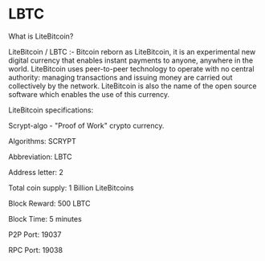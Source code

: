 # LBTC
What is LiteBitcoin?

LiteBitcoin / LBTC :- 
Bitcoin reborn as LiteBitcoin, it is an experimental new digital currency that enables instant payments to anyone, anywhere in the world. 
LiteBitcoin uses peer-to-peer technology to operate with no central authority: managing transactions and issuing money are carried out collectively by the network.
LiteBitcoin is also the name of the open source software which enables the use of this currency.


LiteBitcoin specifications:

Scrypt-algo - "Proof of Work" crypto currency.

Algorithms: SCRYPT

Abbreviation: LBTC

Address letter: 2

Total coin supply: 1 Billion LiteBitcoins

Block Reward: 500 LBTC

Block Time: 5 minutes

P2P Port: 19037

RPC Port: 19038




